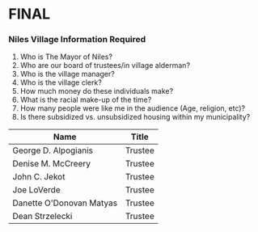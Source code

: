 # FINAL
### Niles Village Information Required
1. Who is The Mayor of Niles?
2. Who are our board of trustees/in village alderman?
3. Who is the village manager?
4. Who is the village clerk?
5. How much money do these individuals make?
6. What is the racial make-up of the time?
7. How many people were like me in the audience (Age, religion, etc)? 
8. Is there subsidized vs. unsubsidized housing within my municipality?

Name | Title |
----- | --------- |
George D. Alpogianis | Trustee |
Denise M. McCreery | Trustee |
John C. Jekot | Trustee |
Joe LoVerde | Trustee |
Danette O'Donovan Matyas | Trustee |
Dean Strzelecki | Trustee |
